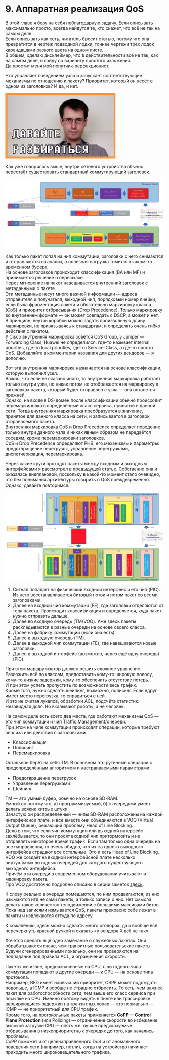 # 9. Аппаратная реализация QoS

В этой главе я беру на себя неблагодарную задачу. Если описывать максимально просто, всегда найдутся те, кто скажет, что всё не так на самом деле.  
Если описывать как есть, читатель бросит статью, потому что она превратится в чертёж подводной лодки, точнее чертежи трёх лодок карандашами разного цвета на одном листе.  
В общем, сделаю дисклеймер, что в действительности всё не так, как на самом деле, и пойду по варианту простого изложения.  
Да простит меня мой попутчик-перфекционист.  
  
Что управляет поведением узла и запускает соответствующие механизмы по отношению к пакету? Приоритет, который он несёт в одном из заголовков? И да, и нет. 

![](../.gitbook/assets/image%20%2852%29.png)

Как уже говорилось выше, внутри сетевого устройства обычно перестаёт существовать стандартный коммутирующий заголовок.

![](../.gitbook/assets/image%20%28107%29.png)

Как только пакет попал на чип коммутации, заголовки с него снимаются и отправляются на анализ, а полезная нагрузка томится в каком-то временном буфере.  
На основе заголовков происходит классификация \(BA или MF\) и принимается решение о пересылке.  
Через мгновение на пакет навешивается внутренний заголовок с метаданными о пакете.  
Эти метаданные несут много важной информации — адреса отправителя и получателя, выходной чип, порядковый номер ячейки, если была фрагментация пакета и обязательно маркировку класса \(CoS\) и приоритет отбрасывания \(Drop Precedence\). Только маркировку во внутреннем формате — он может совпадать с DSCP, а может и нет.  
В принципе, внутри коробки можно задать произвольную длину маркировки, не привязываясь к стандартам, и определять очень гибко действия с пакетом.  
У Cisco внутренняя маркировка зовётся QoS Group, у Juniper — Forwarding Class, Huawei не определился: где-то называет internal priorities, где-то local priorities, где-то Service-Class, а где-то просто CoS. Добавляйте в комментарии названия для других вендоров — я дополню.  
  
Вот эта внутренняя маркировка назначается на основе классификации, которую выполнил узел.   
Важно, что если не сказано иного, то внутренняя маркировка работает только внутри узла, но никак потом не отображается на маркировку в заголовках пакета, который будет отправлен с узла — она останется прежней.   
Однако, на входе в DS-домен после классификации обычно происходит перемаркировка в определённый класс сервиса, принятый в данной сети. Тогда внутренняя маркировка преобразуется в значение, принятое для данного класса на сети, и записывается в заголовок отправляемого пакета.   
Внутренняя маркировка CoS и Drop Precedence определяет поведение только внутри данного узла и никак явным образом не передаётся соседям, кроме перемаркировки заголовков.   
CoS и Drop Precedence определяют PHB, его механизмы и параметры: предотвращение перегрузок, управление перегрузками, диспетчеризация, перемаркировка.  


Через какие круги проходят пакеты между входным и выходным интерфейсами я рассмотрел в [предыдущей статье](http://linkmeup.ru/blog/312.html). Собственно она и оказалась внеплановой, поскольку в какой-то момент стало очевидно, что без понимания архитектуры говорить о QoS преждевременно.  
Однако, давайте повторимся.

![](../.gitbook/assets/image%20%2836%29.png)

1. Сигнал попадает на физический входной интерфейс и его чип \(PIC\). Из него восстанавливается битовый поток и потом пакет со всеми заголовками.
2. Далее на входной чип коммутации \(FE\), где заголовки отделяются от тела пакета. Происходит классификация и определяется, куда пакет нужно отправить дальше.
3. Далее во входную очередь \(TM/VOQ\). Уже здесь пакеты раскладываются в разные очереди на основе своего класса.
4. Далее на фабрику коммутации \(если она есть\).
5. Далее в выходную очередь \(TM\).
6. Далее в выходной чип коммутации \(FE\), где навешиваются новые заголовки.
7. Далее в выходной интерфейс \(возможно, через ещё одну очередь\) \(PIC\).

При этом маршрутизатор должен решить сложное уравнение.  
Разложить всё по классам, предоставить кому-то широкую полосу, кому-то низкие задержки, кому-то обеспечить отсутствие потерь.   
И при этом успеть пропустить по возможности весь трафик.  
Кроме того, нужно сделать шейпинг, возможно, полисинг. Если вдруг имеет место перегрузка, то справиться с ней.  
И это не считая лукапов, обработки ACL, подсчёта статистик.  
Незавидная доля. Но вкалывают роботы, а не человек.  
  
На самом деле есть всего два места, где работают механизмы QoS — это чип коммутации и чип Traffic Management/очереди.  
При этом на чипе коммутации происходят операции, которые требуют анализа или действий с заголовками.

* Классификация
* Полисинг
* Перемаркировка

Остальное берёт на себя TM. В основном это рутинные операции с предопределённым алгоритмом и настраиваемыми параметрами:

* Предотвращение перегрузок
* Управление перегрузками
* Шейпинг

TM — это умный буфер, обычно на основе SD-RAM.   
Умный он потому что, а\) программируемый, б\) с очередями умеет делать всякие хитрые штуки.  
Зачастую он распределённый — чипы SD-RAM расположены на каждой интерфейсной плате, и все вместе они объединяются в VOQ \(Virtual Output Queue\), решающий проблему Head of Line Blocking.  
Дело в том, что если чип коммутации или выходной интерфейс захлёбывается, то они просят входной чип притормозить и не отправлять некоторое время трафик. Если там только одна очередь на все направления, то очень обидно, что из-за одного выходного интерфейса страдают все остальные. Это и есть Head of Line Blocking.  
VOQ же создаёт на входной интерфейсной плате несколько виртуальных выходных очередей для каждого существующего выходного интерфейса.  
Причём эти очереди в современном оборудовании учитывают и маркировку пакета.  
Про VOQ достаточно подробно описано в серии заметок [здесь](https://forums.juniper.net/t5/forums/recentpostspage/post-type/message/category-id/Blogs/user-id/101479).  
  
К слову реально в очереди помещаются, по ним продвигаются, из них изымаются итд не сами пакеты, а только записи о них. Нет смысла делать такое количество телодвижений с большими массивами битов. Пока над записями измывается QoS, пакеты прекрасно себе лежат в памяти и извлекаются оттуда по адресу.  
  
К сожалению, здесь можно сделать много оговорок, да и вообще всё перечеркнуть красной ручкой и сказать «у вендора Х всё не так».  


Хочется сделать ещё одно замечание о служебных пакетах. Они обрабатываются иначе, чем транзитные пользовательские пакеты.   
Будучи сгенерированными локально, они не проверяются на подпадание под правила ACL, и ограничения скорости.   
  
Пакеты же извне, предназначенные на CPU, с выходного чипа коммутации попадают в другие очереди — к CPU — на основе типа протокола.  
Например, BFD имеет наивысший приоритет, OSPF может подождать подольше, а ICMP и вообще не страшно отбросить. То есть, чем важнее пакет для работоспособности сети, тем выше его класс сервиса при посылке на CPU. Именно поэтому видеть в пинге или трассировке варьирующиеся задержки на транзитных хопах — это нормально — ICMP — не приоритетный для CPU трафик.  
Кроме того, на протокольные пакеты применяется **CoPP — Control Plane Protection** \(или Policing\) — ограничение скорости во избежание высокой загрузки CPU — опять же, лучше предсказуемые отбрасывания в низкоприоритетных очередях до того, как начались проблемы.  
CoPP поможет и от целенаправленного DoS и от аномального поведения сети \(например, петли\), когда на устройство начинает приходить много широковещательного трафика.   
  


